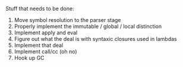 Stuff that needs to be done:

1. Move symbol resolution to the parser stage
2. Properly implement the immutable / global / local distinction
3. Implement apply and eval
4. Figure out what the deal is with syntaxic closures used in lambdas
5. Implement that deal
6. Implement call/cc (oh no)
7. Hook up GC
